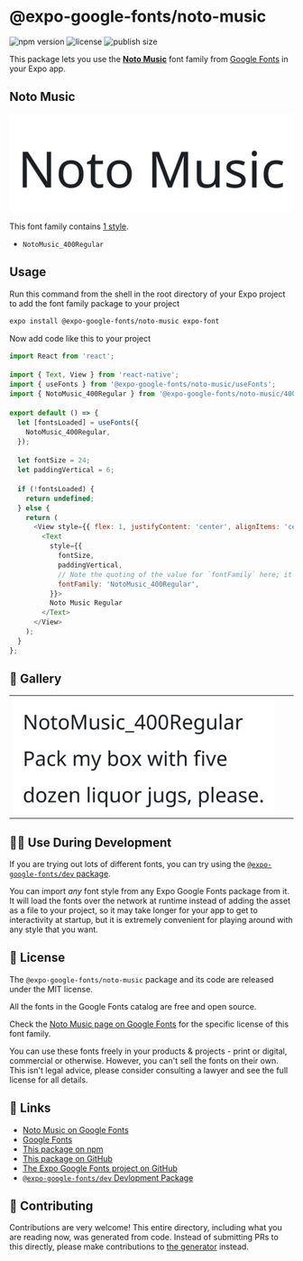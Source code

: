 # @expo-google-fonts/noto-music

![npm version](https://flat.badgen.net/npm/v/@expo-google-fonts/noto-music)
![license](https://flat.badgen.net/github/license/expo/google-fonts)
![publish size](https://flat.badgen.net/packagephobia/install/@expo-google-fonts/noto-music)

This package lets you use the [**Noto Music**](https://fonts.google.com/specimen/Noto+Music) font family from [Google Fonts](https://fonts.google.com/) in your Expo app.

## Noto Music

![Noto Music](./font-family.png)

This font family contains [1 style](#-gallery).

- `NotoMusic_400Regular`

## Usage

Run this command from the shell in the root directory of your Expo project to add the font family package to your project
```sh
expo install @expo-google-fonts/noto-music expo-font
```

Now add code like this to your project
```js
import React from 'react';

import { Text, View } from 'react-native';
import { useFonts } from '@expo-google-fonts/noto-music/useFonts';
import { NotoMusic_400Regular } from '@expo-google-fonts/noto-music/400Regular';

export default () => {
  let [fontsLoaded] = useFonts({
    NotoMusic_400Regular,
  });

  let fontSize = 24;
  let paddingVertical = 6;

  if (!fontsLoaded) {
    return undefined;
  } else {
    return (
      <View style={{ flex: 1, justifyContent: 'center', alignItems: 'center' }}>
        <Text
          style={{
            fontSize,
            paddingVertical,
            // Note the quoting of the value for `fontFamily` here; it expects a string!
            fontFamily: 'NotoMusic_400Regular',
          }}>
          Noto Music Regular
        </Text>
      </View>
    );
  }
};

```

## 🔡 Gallery


||||
|-|-|-|
|![NotoMusic_400Regular](.//400Regular/NotoMusic_400Regular.ttf.png)||||


## 👩‍💻 Use During Development

If you are trying out lots of different fonts, you can try using the [`@expo-google-fonts/dev` package](https://github.com/freeboub/google-fonts/tree/master/font-packages/dev#readme).

You can import *any* font style from any Expo Google Fonts package from it. It will load the fonts
over the network at runtime instead of adding the asset as a file to your project, so it may take longer
for your app to get to interactivity at startup, but it is extremely convenient
for playing around with any style that you want.

## 📖 License

The `@expo-google-fonts/noto-music` package and its code are released under the MIT license.

All the fonts in the Google Fonts catalog are free and open source.

Check the [Noto Music page on Google Fonts](https://fonts.google.com/specimen/Noto+Music) for the specific license of this font family.

You can use these fonts freely in your products & projects - print or digital, commercial or otherwise. However, you can't sell the fonts on their own. This isn't legal advice, please consider consulting a lawyer and see the full license for all details.

## 🔗 Links

- [Noto Music on Google Fonts](https://fonts.google.com/specimen/Noto+Music)
- [Google Fonts](https://fonts.google.com/)
- [This package on npm](https://www.npmjs.com/package/@expo-google-fonts/noto-music)
- [This package on GitHub](https://github.com/freeboub/google-fonts/tree/master/font-packages/noto-music)
- [The Expo Google Fonts project on GitHub](https://github.com/freeboub/google-fonts)
- [`@expo-google-fonts/dev` Devlopment Package](https://github.com/freeboub/google-fonts/tree/master/font-packages/dev)

## 🤝 Contributing

Contributions are very welcome! This entire directory, including what you are reading now, was generated from code. Instead of submitting PRs to this directly, please make contributions to [the generator](https://github.com/freeboub/google-fonts/tree/master/packages/generator) instead.
